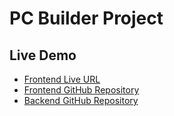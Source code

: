 # PC Builder Project

## Live Demo

- [Frontend Live URL](https://pc-builder-frontend-theta.vercel.app)
- [Frontend GitHub Repository](https://github.com/jinglad/pc-builder-frontend)
- [Backend GitHub Repository](https://github.com/jinglad/pc-builder-backend)
